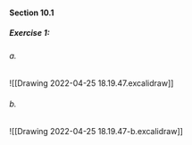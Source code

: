 #### Section 10.1 
##### Exercise 1:
###### a. 
![[Drawing 2022-04-25 18.19.47.excalidraw]]
###### b.
![[Drawing 2022-04-25 18.19.47-b.excalidraw]]